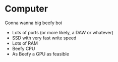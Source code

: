 # Computer

Gonna wanna big beefy boi

- Lots of ports (or more likely, a DAW or whatever)
- SSD with very fast write speed
- Lots of RAM
- Beefy CPU
- As Beefy a GPU as feasible
